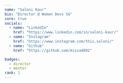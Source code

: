 ```yaml
---
name: "Saloni Kaur"
bio: "Director @ Women Devs SG"
core: true
socials:
  - name: "LinkedIn"
    href: "https://www.linkedin.com/in/saloni-kaur/"
  - name: "Instagram"
    href: "https://www.instagram.com/this.saloni/"
  - name: "Github"
    href: "https://github.com/missa4892"

badges: 
  - director
  - mentor
rank: 1
---
```

